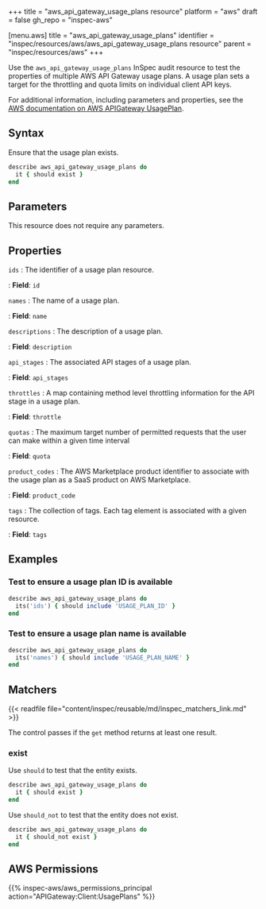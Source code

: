 +++
title = "aws_api_gateway_usage_plans resource"
platform = "aws"
draft = false
gh_repo = "inspec-aws"

[menu.aws]
title = "aws_api_gateway_usage_plans"
identifier = "inspec/resources/aws/aws_api_gateway_usage_plans resource"
parent = "inspec/resources/aws"
+++

Use the `aws_api_gateway_usage_plans` InSpec audit resource to test the properties of multiple AWS API Gateway usage plans. A usage plan sets a target for the throttling and quota limits on individual client API keys.

For additional information, including parameters and properties, see the [AWS documentation on AWS APIGateway UsagePlan](https://docs.aws.amazon.com/AWSCloudFormation/latest/UserGuide/aws-resource-apigateway-usageplan.html).

## Syntax

Ensure that the usage plan exists.

```ruby
describe aws_api_gateway_usage_plans do
  it { should exist }
end
```

## Parameters

This resource does not require any parameters.

## Properties

`ids`
: The identifier of a usage plan resource.

: **Field**: `id`

`names`
: The name of a usage plan.

: **Field**: `name`

`descriptions`
: The description of a usage plan.

: **Field**: `description`

`api_stages`
: The associated API stages of a usage plan.

: **Field**: `api_stages`

`throttles`
: A map containing method level throttling information for the API stage in a usage plan.

: **Field**: `throttle`

`quotas`
: The maximum target number of permitted requests that the user can make within a given time interval

: **Field**: `quota`

`product_codes`
: The AWS Marketplace product identifier to associate with the usage plan as a SaaS product on AWS Marketplace.

: **Field**: `product_code`

`tags`
: The collection of tags. Each tag element is associated with a given resource.

: **Field**: `tags`

## Examples

### Test to ensure a usage plan ID is available

```ruby
describe aws_api_gateway_usage_plans do
  its('ids') { should include 'USAGE_PLAN_ID' }
end
```

### Test to ensure a usage plan name is available

```ruby
describe aws_api_gateway_usage_plans do
  its('names') { should include 'USAGE_PLAN_NAME' }
end
```

## Matchers

{{< readfile file="content/inspec/reusable/md/inspec_matchers_link.md" >}}

The control passes if the `get` method returns at least one result.

### exist

Use `should` to test that the entity exists.

```ruby
describe aws_api_gateway_usage_plans do
  it { should exist }
end
```

Use `should_not` to test that the entity does not exist.

```ruby
describe aws_api_gateway_usage_plans do
  it { should_not exist }
end
```

## AWS Permissions

{{% inspec-aws/aws_permissions_principal action="APIGateway:Client:UsagePlans" %}}
